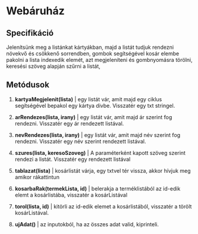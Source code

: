 # Webáruház

## Specifikáció
Jelenítsünk meg a listánkat kártyákban, majd a listát tudjuk rendezni növekvő és csökkenő sorrendben, gombok segítségével kosár elembe pakolni a lista indexedik elemét, azt megjeleníteni és gombnyomásra törölni, keresési szöveg alapján szűrni a listát, 

## Metódusok

1. **kartyaMegjelenit(lista)** | egy listát vár, amit majd egy ciklus segítségével bepakol egy kártya divbe. Visszatér egy txt stringel.

2. **arRendezes(lista, irany)** | egy listát vár, amit majd ár szerint fog rendezni. Visszatér egy ár rendezett listával.

3. **nevRendezes(lista, irany)** | egy listát vár, amit majd név szerint fog rendezni. Visszatér egy név szerint rendezett listával.

4. **szures(lista, keresoSzoveg)** | A paraméterként kapott szöveg szerint rendezi a listát. Visszatér egy rendezett listával

5. **tablazat(lista)** | kosárlistát várja, egy txtvel tér vissza, akkor hívjuk meg amikor rákattintun

6. **kosarbaRak(termekLista, id)** |  belerakja a terméklistából az id-edik elemt a kosárlistába, visszatér a kosárListával

7. **torol(lista, id)** | kitörli az id-edik elemet a kosárlistából, visszatér a törölt kosárListával.

8. **ujAdat()** | az inputokból, ha az összes adat valid, kiprinteli.
